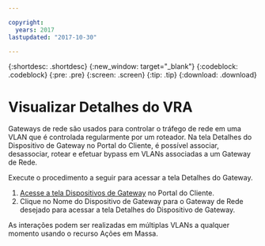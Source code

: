 ```yaml
---

copyright:
  years: 2017
lastupdated: "2017-10-30"

---
```


{:shortdesc: .shortdesc}
{:new_window: target="_blank"}
{:codeblock: .codeblock}
{:pre: .pre}
{:screen: .screen}
{:tip: .tip}
{:download: .download}

# Visualizar Detalhes do VRA

Gateways de rede são usados para controlar o tráfego de rede em uma VLAN que é controlada regularmente por um roteador. Na tela Detalhes do Dispositivo de Gateway no Portal do Cliente, é possível associar, desassociar, rotear e efetuar bypass em VLANs associadas a um Gateway de Rede.

Execute o procedimento a seguir para acessar a tela Detalhes do Gateway.

1. [Acesse a tela Dispositivos de Gateway](access-gateway-appliances.html) no Portal do Cliente.
2. Clique no Nome do Dispositivo de Gateway para o Gateway de Rede desejado para acessar a tela Detalhes do Dispositivo de Gateway.

As interações podem ser realizadas em múltiplas VLANs a qualquer momento usando o recurso Ações em Massa.
